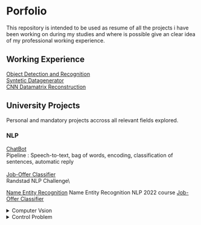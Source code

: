 # Porfolio
This repository is intended to be used as resume of all the projects i have been working on during my studies and where is possible give an clear idea of my professional working experience.


## Working Experience

[Object Detection and Recognition](https://github.com/FrancescoPeracchia/Object-Detection-Recognition-Datagenerator) \
[Syntetic Datagenerator](https://github.com/FrancescoPeracchia/Object-Detection-Recognition-Datagenerator) \
[CNN Datamatrix Reconstruction](https://github.com/FrancescoPeracchia/CNN-Datamatrix-Reconstruction) 
  



## University Projects
Personal and mandatory projects accross all relevant fields explored.

### NLP
[ChatBot](https://github.com/FrancescoPeracchia/NLP_SpokenDialogSystem)\
Pipeline : Speech-to-text, bag of words, encoding, classification of sentences, automatic reply\
\
[Job-Offer Classifier](https://github.com/FrancescoPeracchia/NLP_TextClassification)\
Randstad NLP Challenge\


[Name Entity Recognition](https://github.com/FrancescoPeracchia/NER-NLP) 
Name Entity Recognition NLP 2022 course 
[Job-Offer Classifier](https://github.com/FrancescoPeracchia/NLP_TextClassification) 

  
  
  <details>
    <summary>Computer Vsion</summary>
  </details>
  
  
  <details>
    <summary>Control Problem</summary>
  </details>

     
</details>






